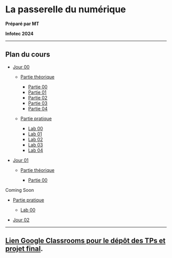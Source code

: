 # La passerelle du numérique

**Préparé par MT**

**Infotec 2024**

---

## Plan du cours

- [Jour 00](./DAY_00/)
  
  - [Partie théorique](./DAY_00/THEORY/)
   
    - [Partie 00](./DAY_00/THEORY/00_XHTML_HTML.md)
    - [Partie 01](./DAY_00/THEORY/01_RENDERING_ENGINES.md)
    - [Partie 02](./DAY_00/THEORY/02_SEMANTIC_TAGS.md)
    - [Partie 03](./DAY_00/THEORY/03_CSS.md)
    - [Partie 04](./DAY_00/THEORY/04_CSS_SELECTORS_VALUES.md)
  
  - [Partie pratique](./DAY_00/LABS/)
    
    - [Lab 00](./DAY_00/LABS/LAB_00.md)
    - [Lab 01](./DAY_00/LABS/LAB_01.md)
    - [Lab 02](./DAY_00/LABS/LAB_02.md)
    - [Lab 03](./DAY_00/LABS/LAB_03.md)
    - [Lab 04](./DAY_00/LABS/LAB_04.md)
  
- [Jour 01](./DAY_01/)
 
  - [Partie théorique](./DAY_01/THEORY/)
    
    - [Partie 00](./DAY_01/THEORY/00_XML.md) 

Coming Soon

  - [Partie pratique](./DAY_01/LABS/) 
    
    - [Lab 00](./DAY_01/LABS/LAB_00.md) 

- [Jour 02]()

---

## [Lien Google Classrooms pour le dépôt des TPs et projet final](https://classroom.google.com/c/NzI0MzA5NDQ2NTc3?cjc=elqswn3).